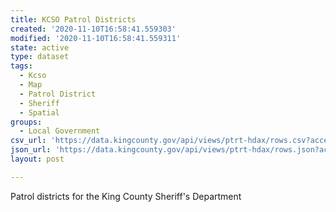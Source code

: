 ```yaml
---
title: KCSO Patrol Districts
created: '2020-11-10T16:58:41.559303'
modified: '2020-11-10T16:58:41.559311'
state: active
type: dataset
tags:
  - Kcso
  - Map
  - Patrol District
  - Sheriff
  - Spatial
groups:
  - Local Government
csv_url: 'https://data.kingcounty.gov/api/views/ptrt-hdax/rows.csv?accessType=DOWNLOAD'
json_url: 'https://data.kingcounty.gov/api/views/ptrt-hdax/rows.json?accessType=DOWNLOAD'
layout: post

---
```

Patrol districts for the King County Sheriff's Department

